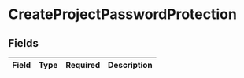 # CreateProjectPasswordProtection


## Fields

| Field       | Type        | Required    | Description |
| ----------- | ----------- | ----------- | ----------- |
